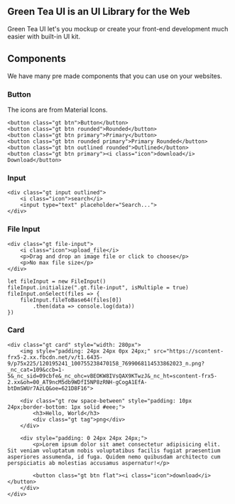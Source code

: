 ## Green Tea UI is an UI Library for the Web

Green Tea UI let's you mockup or create your front-end development much easier with built-in UI kit.


## Components

We have many pre made components that you can use on your websites.

### Button

The icons are from Material Icons.

```
<button class="gt btn">Button</button>
<button class="gt btn rounded">Rounded</button>
<button class="gt btn primary">Primary</button>
<button class="gt btn rounded primary">Primary Rounded</button>
<button class="gt btn outlined rounded">Outlined</button>
<button class="gt btn primary"><i class="icon">download</i> Download</button>
```

### Input

```
<div class="gt input outlined">
    <i class="icon">search</i>
    <input type="text" placeholder="Search...">
</div>
```


### File Input

```
<div class="gt file-input">
    <i class="icon">upload_file</i>
    <p>Drag and drop an image file or click to choose</p>
    <p>No max file size</p>            
</div>
```

```
let fileInput = new FileInput()
fileInput.initialize(".gt.file-input", isMultiple = true)
fileInput.onSelect(files => {
    fileInput.fileToBase64(files[0])
        .then(data => console.log(data))
})
```


### Card

```
<div class="gt card" style="width: 280px">
    <img style="padding: 24px 24px 0px 24px;" src="https://scontent-frx5-2.xx.fbcdn.net/v/t1.6435-9/p75x225/120195241_100755238470158_7699068114533862023_n.png?_nc_cat=109&ccb=1-5&_nc_sid=09cbfe&_nc_ohc=vBEOKW8IVsQAX9KTwzJ&_nc_ht=scontent-frx5-2.xx&oh=00_AT9ncM5db9WDfI5NP8zRNH-gCogA1EfA-btDmSWUr7AzLQ&oe=621D8F16">

    <div class="gt row space-between" style="padding: 10px 24px;border-bottom: 1px solid #eee;">
        <h3>Hello, World</h3>
        <div class="gt tag">png</div>
    </div>

    <div style="padding: 0 24px 24px 24px;">
        <p>Lorem ipsum dolor sit amet consectetur adipisicing elit. Sit veniam voluptatum nobis voluptatibus facilis fugiat praesentium asperiores assumenda, id fuga. Quidem nemo quibusdam architecto cum perspiciatis ab molestias accusamus aspernatur!</p>

        <button class="gt btn flat"><i class="icon">download</i></button>
    </div>
</div>
```
